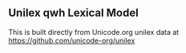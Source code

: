 Unilex qwh Lexical Model
----------------------

This is built directly from Unicode.org unilex data at
https://github.com/unicode-org/unilex

